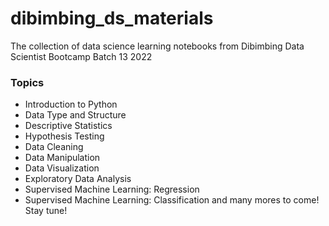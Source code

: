 # dibimbing_ds_materials
The collection of data science learning notebooks from Dibimbing Data Scientist Bootcamp Batch 13 2022

### Topics

* Introduction to Python
* Data Type and Structure
* Descriptive Statistics
* Hypothesis Testing
* Data Cleaning
* Data Manipulation
* Data Visualization
* Exploratory Data Analysis
* Supervised Machine Learning: Regression
* Supervised Machine Learning: Classification
and many mores to come! Stay tune!

